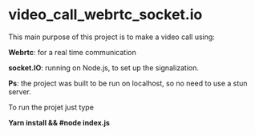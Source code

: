 ﻿# video_call_webrtc_socket.io

This main purpose of this project is to make a video call using:

**Webrtc**: for a real time communication

**socket.IO**: running on Node.js, to set up the signalization.

**Ps**: the project was built to be run on localhost, so no need to use a stun server.

To run the projet just type

**Yarn install && #node index.js**
